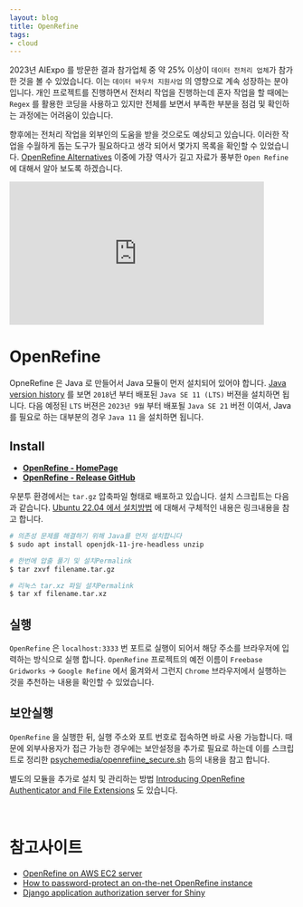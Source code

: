 ```yaml
---
layout: blog
title: OpenRefine
tags:
- cloud
---
```


2023년 AIExpo 를 방문한 결과 참가업체 중 약 25% 이상이 `데이터 전처리 업체`가 참가한 것을 볼 수 있었습니다. 이는 `데이터 바우처 지원사업` 의 영향으로 계속 성장하는 분야 입니다. 개인 프로젝트를 진행하면서 전처리 작업을 진행하는데 혼자 작업을 할 때에는 `Regex` 를 활용한 코딩을 사용하고 있지만 전체를 보면서 부족한 부분을 점검 및 확인하는 과정에는 어려움이 있습니다.

향후에는 전처리 작업을 외부인의 도움을 받을 것으로도 예상되고 있습니다. 이러한 작업을 수월하게 돕는 도구가 필요하다고 생각 되어서 몇가지 목록을 확인할 수 있었습니다. [OpenRefine Alternatives](https://alternativeto.net/software/google-refine/) 이중에 가장 역사가 길고 자료가 풍부한 `Open Refine` 에 대해서 알아 보도록 하겠습니다.

<iframe width="450" height="253" src="https://www.youtube.com/embed/oRH-1RG8oQY" title="YouTube video player" frameborder="0" allow="accelerometer; autoplay; clipboard-write; encrypted-media; gyroscope; picture-in-picture; web-share" allowfullscreen></iframe>

<br/>

# OpenRefine
OpneRefine 은 Java 로 만들어서 Java 모듈이 먼저 설치되어 있어야 합니다. [Java version history](https://en.wikipedia.org/wiki/Java_version_history) 를 보면 `2018`년 부터 배포된 `Java SE 11 (LTS)` 버젼을 설치하면 됩니다. 다음 예정된 `LTS` 버젼은 `2023년 9월` 부터 배포될 `Java SE 21` 버전 이여서, Java 를 필요로 하는 대부분의 경우 `Java 11` 을 설치하면 됩니다.

## Install
- **[OpenRefine - HomePage](https://openrefine.org/download)**
- **[OpenRefine - Release GitHub](https://github.com/OpenRefine/OpenRefine/releases)**

우분투 환경에서는 `tar.gz` 압축파일 형태로 배포하고 있습니다. 설치 스크립트는 다음과 같습니다. [Ubuntu 22.04 에서 설치방법](https://gist.github.com/felixlohmeier/0ec8b2e8241356ed52af072d9102b391) 에 대해서 구체적인 내용은 링크내용을 참고 합니다.

```bash
# 의존성 문제를 해결하기 위해 Java를 먼저 설치합니다
$ sudo apt install openjdk-11-jre-headless unzip

# 한번에 압출 풀기 및 설치Permalink
$ tar zxvf filename.tar.gz

# 리눅스 tar.xz 파일 설치Permalink
$ tar xf filename.tar.xz
```

## 실행
`OpenRefine` 은 `localhost:3333` 번 포트로 실행이 되어서 해당 주소를 브라우저에 입력하는 방식으로 실행 합니다. `OpenRefine` 프로젝트의 예전 이름이 `Freebase Gridworks` -> `Google Refine` 에서 옮겨와서 그런지 `Chrome` 브라우저에서 실행하는 것을 추천하는 내용을 확인할 수 있었습니다.

## 보안실행
`OpenRefine` 을 실행한 뒤, 실행 주소와 포트 번호로 접속하면 바로 사용 가능합니다. 때문에 외부사용자가 접근 가능한 경우에는 보안설정을 추가로 필요로 하는데 이를 스크립트로 정리한 [psychemedia/openrefiine_secure.sh](https://gist.github.com/psychemedia/f256960c112347dd410c2beec8ce05e3) 등의 내용을 참고 합니다.

별도의 모듈을 추가로 설치 및 관리하는 방법 [Introducing OpenRefine Authenticator and File Extensions](https://kb.refinepro.com/2022/04/introducing-openrefine-authenticator.html) 도 있습니다.

<br/>

# 참고사이트
- [OpenRefine on AWS EC2 server](https://jonathansoma.com/lede/algorithms-2017/servers/openrefine/)
- [How to password-protect an on-the-net OpenRefine instance](https://groups.google.com/g/openrefine/c/xCs2yiQ8RhU/m/uHAWp1qDDwAJ?pli=1)
- [Django application authorization server for Shiny](https://pawamoy.github.io/posts/django-auth-server-for-shiny/)

